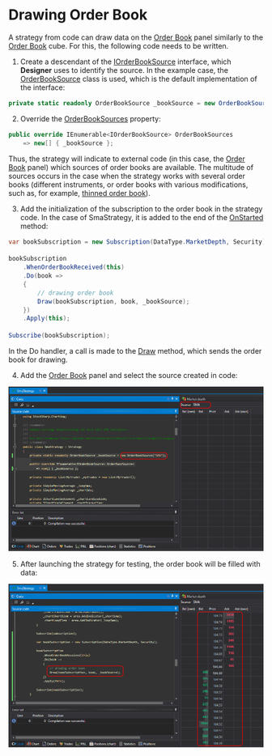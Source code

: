 # Drawing Order Book

A strategy from code can draw data on the [Order Book](../../user_interface/components/order_book.md) panel similarly to the [Order Book](../using_visual_designer/elements/market_depths/order_book_panel.md) cube. For this, the following code needs to be written.

1. Create a descendant of the [IOrderBookSource](xref:StockSharp.Algo.Strategies.IOrderBookSource) interface, which **Designer** uses to identify the source. In the example case, the [OrderBookSource](xref:StockSharp.Algo.Strategies.OrderBookSource) class is used, which is the default implementation of the interface:

```cs
private static readonly OrderBookSource _bookSource = new OrderBookSource("SMA");
```

2. Override the [OrderBookSources](xref:StockSharp.Algo.Strategies.Strategy.OrderBookSources) property:

```cs
public override IEnumerable<IOrderBookSource> OrderBookSources
	=> new[] { _bookSource };
```

Thus, the strategy will indicate to external code (in this case, the [Order Book](../../user_interface/components/order_book.md) panel) which sources of order books are available. The multitude of sources occurs in the case when the strategy works with several order books (different instruments, or order books with various modifications, such as, for example, [thinned order book](../using_visual_designer/elements/market_depths/sparse_order_book.md)).

3. Add the initialization of the subscription to the order book in the strategy code. In the case of SmaStrategy, it is added to the end of the [OnStarted](xref:StockSharp.Algo.Strategies.Strategy.OnStarted) method:

```cs
var bookSubscription = new Subscription(DataType.MarketDepth, Security);
			
bookSubscription
	.WhenOrderBookReceived(this)
	.Do(book =>
	{
		// drawing order book
		Draw(bookSubscription, book, _bookSource);
	})
	.Apply(this);
			
Subscribe(bookSubscription);
```

In the Do handler, a call is made to the [Draw](xref:StockSharp.Algo.Strategies.Strategy.Draw) method, which sends the order book for drawing.

4. Add the [Order Book](../../user_interface/components/order_book.md) panel and select the source created in code:

  ![Designer_Source_Code_OrderBook_00](../../../../images/designer_source_code_orderbook_00.png)

5. After launching the strategy for testing, the order book will be filled with data:

  ![Designer_Source_Code_OrderBook_01](../../../../images/designer_source_code_orderbook_01.png)
